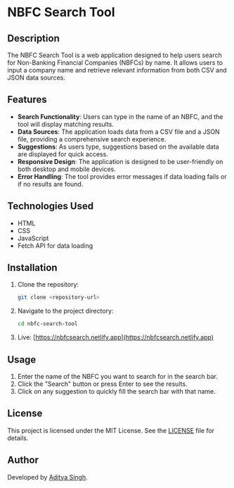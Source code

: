 # NBFC Search Tool

## Description
The NBFC Search Tool is a web application designed to help users search for Non-Banking Financial Companies (NBFCs) by name. It allows users to input a company name and retrieve relevant information from both CSV and JSON data sources.

## Features
- **Search Functionality**: Users can type in the name of an NBFC, and the tool will display matching results.
- **Data Sources**: The application loads data from a CSV file and a JSON file, providing a comprehensive search experience.
- **Suggestions**: As users type, suggestions based on the available data are displayed for quick access.
- **Responsive Design**: The application is designed to be user-friendly on both desktop and mobile devices.
- **Error Handling**: The tool provides error messages if data loading fails or if no results are found.

## Technologies Used
- HTML
- CSS
- JavaScript
- Fetch API for data loading

## Installation
1. Clone the repository:
   ```bash
   git clone <repository-url>
   ```
2. Navigate to the project directory:
   ```bash
   cd nbfc-search-tool
   ```
3. Live: [https://nbfcsearch.netlify.app](https://nbfcsearch.netlify.app)

## Usage
1. Enter the name of the NBFC you want to search for in the search bar.
2. Click the "Search" button or press Enter to see the results.
3. Click on any suggestion to quickly fill the search bar with that name.

## License
This project is licensed under the MIT License. See the [LICENSE](LICENSE) file for details.

## Author
Developed by [Aditya Singh](https://x.com/adeityaa).